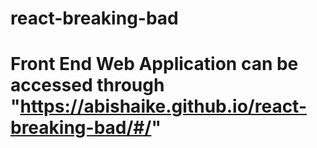 # react-breaking-bad
# Front End Web Application can be accessed through "https://abishaike.github.io/react-breaking-bad/#/"
